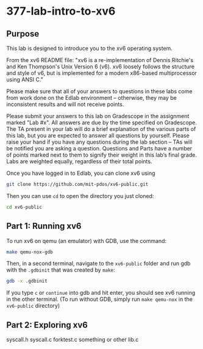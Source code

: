 # 377-lab-intro-to-xv6

## Purpose

This lab is designed to introduce you to the xv6 operating system.

From the xv6 README file:
"xv6 is a re-implementation of Dennis Ritchie's and Ken Thompson's Unix
Version 6 (v6).  xv6 loosely follows the structure and style of v6,
but is implemented for a modern x86-based multiprocessor using ANSI C."

Please make sure that all of your answers to questions in these labs come from work done on the Edlab environment – otherwise, they may be inconsistent results and will not receive points.

Please submit your answers to this lab on Gradescope in the assignment marked "Lab #x". All answers are due by the time specified on Gradescope. The TA present in your lab will do a brief explanation of the various parts of this lab, but you are expected to answer all questions by yourself. Please raise your hand if you have any questions during the lab section – TAs will be notified you are asking a question. Questions and Parts have a number of points marked next to them to signify their weight in this lab’s final grade. Labs are weighted equally, regardless of their total points.

Once you have logged in to Edlab, you can clone xv6 using
```bash
git clone https://github.com/mit-pdos/xv6-public.git
```
Then you can use `cd` to open the directory you just cloned:
```bash
cd xv6-public
```

## Part 1: Running xv6

To run xv6 on qemu (an emulator) with GDB, use the command:
```bash
make qemu-nox-gdb
```
Then, in a second terminal, navigate to the `xv6-public` folder and run gdb with the `.gdbinit` that was created by `make`:
```bash
gdb -x .gdbinit
```
If you type `c` or `continue` into gdb and hit enter, you should see xv6 running in the other terminal. (To run without GDB, simply run `make qemu-nox` in the `xv6-public` directory)

## Part 2: Exploring xv6

syscall.h syscall.c forktest.c something or other lib.c
